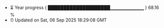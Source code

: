 - ⏳ Year progress { ████████████████████▁▁▁▁▁▁▁▁▁▁ } 68.16 %
- ⏰ Updated on Sat, 06 Sep 2025 18:29:08 GMT

